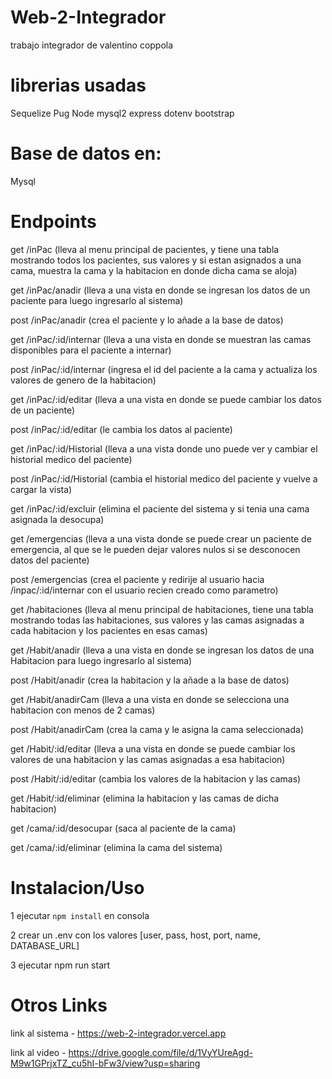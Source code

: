 # Web-2-Integrador

trabajo integrador de valentino coppola

# librerias usadas

Sequelize
Pug
Node
mysql2
express
dotenv
bootstrap

# Base de datos en:

Mysql

# Endpoints

get /inPac (lleva al menu principal de pacientes, y tiene una tabla mostrando todos los pacientes, sus valores y si estan asignados a una cama, muestra la cama y la habitacion en donde dicha cama se aloja)

get /inPac/anadir (lleva a una vista en donde se ingresan los datos de un paciente para luego ingresarlo al sistema)

post /inPac/anadir (crea el paciente y lo añade a la base de datos)

get /inPac/:id/internar (lleva a una vista en donde se muestran las camas disponibles para el paciente a internar)

post /inPac/:id/internar (ingresa el id del paciente a la cama y actualiza los valores de genero de la habitacion)

get /inPac/:id/editar (lleva a una vista en donde se puede cambiar los datos de un paciente)

post /inPac/:id/editar (le cambia los datos al  paciente)

get /inPac/:id/Historial (lleva a una vista donde uno puede ver y cambiar el historial medico del paciente)

post /inPac/:id/Historial (cambia el historial medico del paciente y vuelve a cargar la vista)

get /inPac/:id/excluir (elimina el paciente del sistema y si tenia una cama asignada la desocupa)

get /emergencias (lleva a una vista donde se puede crear un paciente de emergencia, al que se le pueden dejar valores nulos si se desconocen datos del paciente)

post /emergencias (crea el paciente y redirije al usuario hacia /inpac/:id/internar con el usuario recien creado como parametro)


get /habitaciones (lleva al menu principal de habitaciones, tiene una tabla mostrando todas las habitaciones, sus valores y las camas asignadas a cada habitacion y los pacientes en esas camas)

get /Habit/anadir (lleva a una vista en donde se ingresan los datos de una Habitacion para luego ingresarlo al sistema)

post /Habit/anadir (crea la habitacion y la añade a la base de datos)

get /Habit/anadirCam (lleva a una vista en donde se selecciona una habitacion con menos de 2 camas)

post /Habit/anadirCam (crea la cama y le asigna la cama seleccionada)

get /Habit/:id/editar (lleva a una vista en donde se puede cambiar los valores de una habitacion y las camas asignadas a esa habitacion)

post /Habit/:id/editar (cambia los valores de la habitacion y las camas)

get /Habit/:id/eliminar (elimina la habitacion y las camas de dicha habitacion)


get /cama/:id/desocupar (saca al paciente de la cama)

get /cama/:id/eliminar (elimina la cama del sistema)


# Instalacion/Uso

1 ejecutar `npm install` en consola

2 crear un .env con los valores [user, pass, host, port, name, DATABASE_URL]

3 ejecutar npm run start

# Otros Links

link al sistema - https://web-2-integrador.vercel.app

link al video - https://drive.google.com/file/d/1VyYUreAgd-M9w1GPrjxTZ_cu5hI-bFw3/view?usp=sharing